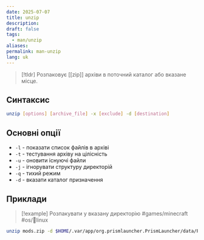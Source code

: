 ```yaml
---
date: 2025-07-07
title: unzip
description: 
draft: false
tags:
  - man/unzip
aliases: 
permalink: man-unzip
lang: uk
---
```


> [!tldr]
> Розпаковує [[zip]] архіви в поточний каталог або вказане місце.

## Синтаксис

```bash
unzip [options] [archive_file] -x [exclude] -d [destination]
```

## Основні опції

- `-l` - показати список файлів в архіві
- `-t` - тестування архіву на цілісність
- `-u` - оновити існуючі файли
- `-j` - ігнорувати структуру директорій
- `-q` - тихий режим
- `-d` - вказати каталог призначення

## Приклади

> [!example] Розпакувати у вказану директорію #games/minecraft #os/🐧linux 

```bash
unzip mods.zip -d $HOME/.var/app/org.prismlauncher.PrismLauncher/data/PrismLauncher/instances/$INSTANCE_NAME/minecraft/mods/
```